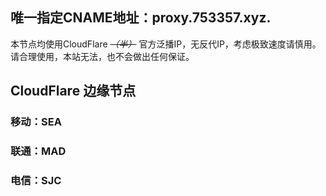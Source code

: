 ## 唯一指定CNAME地址：proxy.753357.xyz.
本节点均使用CloudFlare ~~*（半）*~~ 官方泛播IP，无反代IP，考虑极致速度请慎用。
请合理使用，本站无法，也不会做出任何保证。

## CloudFlare 边缘节点
### 移动：SEA
### 联通：MAD
### 电信：SJC
